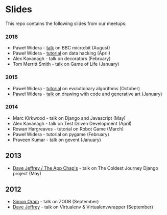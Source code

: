 # Slides

This repo contains the following slides from our meetups:

### 2016

* Paweł Widera - [talk][microbit] on BBC micro:bit (August)
* Paweł Widera - [tutorial][datahack] on data hacking (April)
* Alex Kavanagh - talk on decorators (February)
* Tom Merritt Smith - talk on Game of Life (January)

### 2015

* Paweł Widera - [tutorial][evoalg] on evolutionary algorithms (October)
* Paweł Widera - [talk][genart] on drawing with code and generative art (January)

### 2014

* Marc Kirkwood - talk on Django and Javascript (May)
* Alex Kavanagh - talk on Test Driven Development (April)
* Rowan Hargreaves - tutorial on Robot Game (March)
* Paweł Widera - tutorial on pygame (February)
* Praveen Kumar - talk on gevent (January)

## 2013

* [Dave Jeffrey / The App Chap's][2] - talk on The Coldest Journey Django project (May)

## 2012

* [Simon Oram][0] - talk on ZODB (September)
* [Dave Jeffrey][1] - talk on Virtualenv & Virtualenvwrapper (September)


[0]: http://www.electrosoup.co.uk/
[1]: http://www.davidjeffrey.co.uk/
[2]: http://www.theappchaps.co.uk/
[genart]: http://homepages.cs.ncl.ac.uk/pawel.widera/pyne-processing/slides/
[evoalg]: http://homepages.cs.ncl.ac.uk/pawel.widera/pyne-evolution/slides/
[datahack]: http://homepages.cs.ncl.ac.uk/pawel.widera/pyne-data-hacking/slides/
[microbit]: http://homepages.cs.ncl.ac.uk/pawel.widera/pyne-micro:bit/slides/
